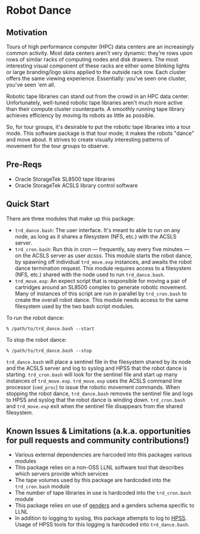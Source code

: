 # Robot Dance

## Motivation

Tours of high performance computer (HPC) data centers are an increasingly common activity. Most data centers aren't very dynamic: they're rows upon rows of similar racks of computing nodes and disk drawers. The most interesting visual component of these racks are either some blinking lights or large branding/logo skins applied to the outside rack row. Each cluster offers the same viewing experience. Essentially: you've seen one cluster, you've seen 'em all.

Robotic tape libraries can stand out from the crowd in an HPC data center. Unfortunately, well-tuned robotic tape libraries aren't much more active than their compute cluster counterparts. A smoothly running tape library achieves efficiency by moving its robots as little as possible.

So, for tour groups, it's desirable to put the robotic tape libraries into a tour mode. This software package is that tour mode; it makes the robots "dance" and move about. It strives to create visually interesting patterns of movement for the tour groups to observe.

## Pre-Reqs

* Oracle StorageTek SL8500 tape libraries
* Oracle StorageTek ACSLS library control software

## Quick Start

There are three modules that make up this package:

* `trd_dance.bash`: The user interface. It's meant to able to run on any node, as long as it shares a filesystem (NFS, etc.) with the ACSLS server.
* `trd_cron.bash`: Run this in cron — frequently, say every five minutes — on the ACSLS server as user *acsss*. This module starts the robot dance, by spawning off individual `trd_move.exp` instances, and awaits the robot dance termination request. This module requires access to a filesystem (NFS, etc.) shared with the node used to run `trd_dance.bash`.
* `trd_move.exp`: An expect script that is responsible for moving a pair of cartridges around an SL8500 complex to generate robotic movement. Many of instances of this script are run in parallel by `trd_cron.bash` to create the overall robot dance. This module needs access to the same filesystem used by the two bash script modules.

To run the robot dance:

    % /path/to/trd_dance.bash --start

To stop the robot dance:

    % /path/to/trd_dance.bash --stop

`trd_dance.bash` will place a sentinel file in the filesystem shared by its node and the ACSLS server and log to syslog and HPSS that the robot dance is starting. `trd_cron.bash` will look for the sentinel file and start up many instances of `trd_move.exp`. `trd_move.exp` uses the ACSLS command line processor (`cmd_proc`) to issue the robotic movement commands. When stopping the robot dance, `trd_dance.bash` removes the sentinel file and logs to HPSS and syslog that the robot dance is winding down. `trd_cron.bash` and `trd_move.exp` exit when the sentinel file disappears from the shared filesystem.

## Known Issues & Limitations (a.k.a. opportunities for pull requests and community contributions!)

* Various external dependencies are harcoded into this packages various modules
* This package relies on a non-OSS LLNL software tool that describes which servers provide which services
* The tape volumes used by this package are hardcoded into the `trd_cron.bash` module
* The number of tape libraries in use is hardcoded into the `trd_cron.bash` module
* This package relies on use of [genders](https://github.com/chaos/genders) and a genders schema specific to LLNL
* In addition to logging to syslog, this package attempts to log to [HPSS](http://www.hpss-collaboration.org). Usage of HPSS tools for this logging is hardcoded into `trd_dance.bash`.
